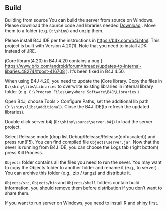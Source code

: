 ## Build

Building from source
You can build the server from source on Windows. Please download the source code and libraries needed [Download] . Move them to a folder (e.g. `D:\shiny`) and unzip them.

Please install B4J IDE per the instructions in https://b4x.com/b4j.html. This project is built with Version 4.20(1). Note that you need to install JDK instead of JRE.

jCore library(4.20) in B4J 4.20 contains a bug ( https://www.b4x.com/android/forum/threads/updates-to-internal-libaries.48274/#post-416708 ). It’s been fixed in B4J 4.50.

When using B4J 4.20, you need to update the jCore library.
Copy the files in `D:\shiny\libs\Libraries` to overwrite existing libraries in internal library folder (e.g. `C:\Program Files\Anywhere Software\B4J\Libraries` )

Open B4J, choose Tools > Configure Paths, set the additional lib path (`D:\shiny\libs\additional`). Close the B4J IDE(to refresh the updated libraries).

Double click server.b4j (`D:\shiny\source\server.b4j`) to load the server project.

Select Release mode (drop list Debug/Release/Release(obfuscated)) and press run(F5). You can find compiled file `Objects\server.jar`. Now that the sever is running from B4J IDE, you can choose the Logs tab (right bottom) press Kill Process.

`Objects` folder contains all the files you need to run the sever. You may want to copy the Objects folder to another folder and rename it (e.g., to server) . You can archive this folder (e.g., zip / tar.gz) and distribute it.

`Objects/src`, `Objects/bin` and `Objects/shell` folders contain build information, you should remove them before distribution if you don’t want to share them.

If you want to run server on Windows, you need to install R and shiny first.


[Download]: ../../../releases
